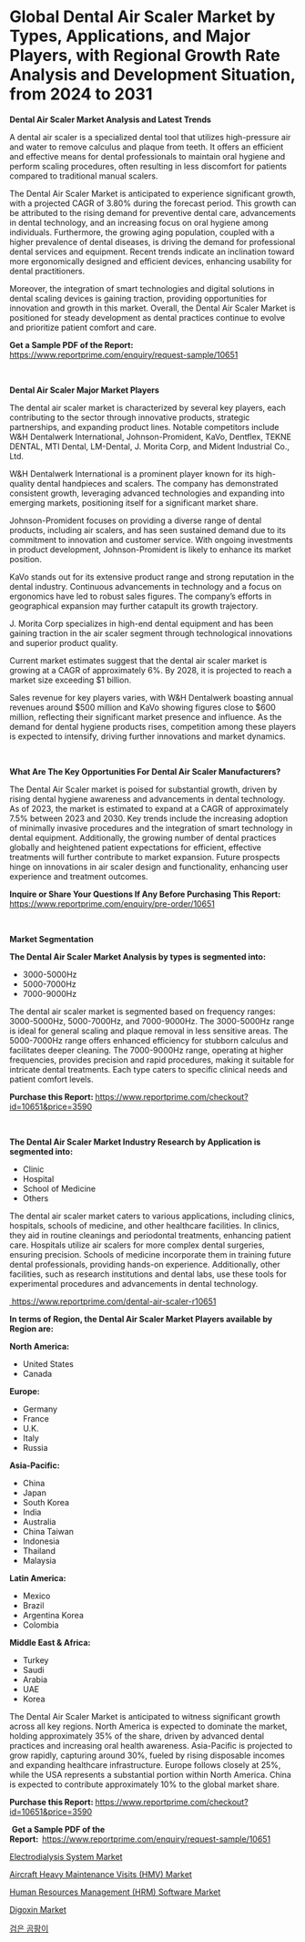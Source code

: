 <p><h1>Global Dental Air Scaler Market by Types, Applications, and Major Players, with Regional Growth Rate Analysis and Development Situation, from 2024 to 2031</h1></p><p><strong>Dental Air Scaler Market Analysis and Latest Trends</strong></p>
<p><p>A dental air scaler is a specialized dental tool that utilizes high-pressure air and water to remove calculus and plaque from teeth. It offers an efficient and effective means for dental professionals to maintain oral hygiene and perform scaling procedures, often resulting in less discomfort for patients compared to traditional manual scalers. </p><p>The Dental Air Scaler Market is anticipated to experience significant growth, with a projected CAGR of 3.80% during the forecast period. This growth can be attributed to the rising demand for preventive dental care, advancements in dental technology, and an increasing focus on oral hygiene among individuals. Furthermore, the growing aging population, coupled with a higher prevalence of dental diseases, is driving the demand for professional dental services and equipment. Recent trends indicate an inclination toward more ergonomically designed and efficient devices, enhancing usability for dental practitioners. </p><p>Moreover, the integration of smart technologies and digital solutions in dental scaling devices is gaining traction, providing opportunities for innovation and growth in this market. Overall, the Dental Air Scaler Market is positioned for steady development as dental practices continue to evolve and prioritize patient comfort and care.</p></p>
<p><strong>Get a Sample PDF of the Report:&nbsp;</strong> <a href="https://www.reportprime.com/enquiry/request-sample/10651?utm_campaign=1840&utm_medium=2&utm_source=Github&utm_content=ia&utm_term=29112024&utm_id=dental-air-scaler">https://www.reportprime.com/enquiry/request-sample/10651</a></p>
<p>&nbsp;</p>
<p><strong>Dental Air Scaler Major Market Players</strong></p>
<p><p>The dental air scaler market is characterized by several key players, each contributing to the sector through innovative products, strategic partnerships, and expanding product lines. Notable competitors include W&H Dentalwerk International, Johnson-Promident, KaVo, Dentflex, TEKNE DENTAL, MTI Dental, LM-Dental, J. Morita Corp, and Mident Industrial Co., Ltd.</p><p>W&H Dentalwerk International is a prominent player known for its high-quality dental handpieces and scalers. The company has demonstrated consistent growth, leveraging advanced technologies and expanding into emerging markets, positioning itself for a significant market share.</p><p>Johnson-Promident focuses on providing a diverse range of dental products, including air scalers, and has seen sustained demand due to its commitment to innovation and customer service. With ongoing investments in product development, Johnson-Promident is likely to enhance its market position.</p><p>KaVo stands out for its extensive product range and strong reputation in the dental industry. Continuous advancements in technology and a focus on ergonomics have led to robust sales figures. The company’s efforts in geographical expansion may further catapult its growth trajectory.</p><p>J. Morita Corp specializes in high-end dental equipment and has been gaining traction in the air scaler segment through technological innovations and superior product quality. </p><p>Current market estimates suggest that the dental air scaler market is growing at a CAGR of approximately 6%. By 2028, it is projected to reach a market size exceeding $1 billion. </p><p>Sales revenue for key players varies, with W&H Dentalwerk boasting annual revenues around $500 million and KaVo showing figures close to $600 million, reflecting their significant market presence and influence. As the demand for dental hygiene products rises, competition among these players is expected to intensify, driving further innovations and market dynamics.</p></p>
<p>&nbsp;</p>
<p><strong>What Are The Key Opportunities For Dental Air Scaler Manufacturers?</strong></p>
<p><p>The Dental Air Scaler market is poised for substantial growth, driven by rising dental hygiene awareness and advancements in dental technology. As of 2023, the market is estimated to expand at a CAGR of approximately 7.5% between 2023 and 2030. Key trends include the increasing adoption of minimally invasive procedures and the integration of smart technology in dental equipment. Additionally, the growing number of dental practices globally and heightened patient expectations for efficient, effective treatments will further contribute to market expansion. Future prospects hinge on innovations in air scaler design and functionality, enhancing user experience and treatment outcomes.</p></p>
<p><strong>Inquire or Share Your Questions If Any Before Purchasing This Report:</strong> <a href="https://www.reportprime.com/enquiry/pre-order/10651?utm_campaign=1840&utm_medium=2&utm_source=Github&utm_content=ia&utm_term=29112024&utm_id=dental-air-scaler">https://www.reportprime.com/enquiry/pre-order/10651</a></p>
<p>&nbsp;</p>
<p><strong>Market Segmentation</strong></p>
<p><strong>The Dental Air Scaler Market Analysis by types is segmented into:</strong></p>
<p><ul><li>3000-5000Hz</li><li>5000-7000Hz</li><li>7000-9000Hz</li></ul></p>
<p><p>The dental air scaler market is segmented based on frequency ranges: 3000-5000Hz, 5000-7000Hz, and 7000-9000Hz. The 3000-5000Hz range is ideal for general scaling and plaque removal in less sensitive areas. The 5000-7000Hz range offers enhanced efficiency for stubborn calculus and facilitates deeper cleaning. The 7000-9000Hz range, operating at higher frequencies, provides precision and rapid procedures, making it suitable for intricate dental treatments. Each type caters to specific clinical needs and patient comfort levels.</p></p>
<p><strong>Purchase this Report:&nbsp;</strong><a href="https://www.reportprime.com/checkout?id=10651&price=3590&utm_campaign=1840&utm_medium=2&utm_source=Github&utm_content=ia&utm_term=29112024&utm_id=dental-air-scaler">https://www.reportprime.com/checkout?id=10651&price=3590</a></p>
<p>&nbsp;</p>
<p><strong>The Dental Air Scaler Market Industry Research by Application is segmented into:</strong></p>
<p><ul><li>Clinic</li><li>Hospital</li><li>School of Medicine</li><li>Others</li></ul></p>
<p><p>The dental air scaler market caters to various applications, including clinics, hospitals, schools of medicine, and other healthcare facilities. In clinics, they aid in routine cleanings and periodontal treatments, enhancing patient care. Hospitals utilize air scalers for more complex dental surgeries, ensuring precision. Schools of medicine incorporate them in training future dental professionals, providing hands-on experience. Additionally, other facilities, such as research institutions and dental labs, use these tools for experimental procedures and advancements in dental technology.</p></p>
<p><a href="https://www.reportprime.com/dental-air-scaler-r10651?utm_campaign=1840&utm_medium=2&utm_source=Github&utm_content=ia&utm_term=29112024&utm_id=dental-air-scaler">&nbsp;https://www.reportprime.com/dental-air-scaler-r10651</a></p>
<p><strong>In terms of Region, the Dental Air Scaler Market Players available by Region are:</strong></p>
<p>
    <p> <strong> North America: </strong>
        <ul>
            <li>United States</li>
            <li>Canada</li>
        </ul>
        </p> 
    <p> <strong> Europe: </strong>
        <ul>
            <li>Germany</li>
            <li>France</li>
            <li>U.K.</li>
            <li>Italy</li>
            <li>Russia</li>
        </ul>
        </p> 
    <p> <strong> Asia-Pacific: </strong>
        <ul>
            <li>China</li>
            <li>Japan</li>
            <li>South Korea</li>
            <li>India</li>
            <li>Australia</li>
            <li>China Taiwan</li>
            <li>Indonesia</li>
            <li>Thailand</li>
            <li>Malaysia</li>
        </ul>
        </p> 
    <p> <strong> Latin America: </strong>
        <ul>
            <li>Mexico</li>
            <li>Brazil</li>
            <li>Argentina Korea</li>
            <li>Colombia</li>
        </ul>
        </p> 
    <p> <strong> Middle East & Africa: </strong>
        <ul>
            <li>Turkey</li>
            <li>Saudi</li>
            <li>Arabia</li>
            <li>UAE</li>
            <li>Korea</li>
        </ul>
    </p>
    </p>
<p><p>The Dental Air Scaler Market is anticipated to witness significant growth across all key regions. North America is expected to dominate the market, holding approximately 35% of the share, driven by advanced dental practices and increasing oral health awareness. Asia-Pacific is projected to grow rapidly, capturing around 30%, fueled by rising disposable incomes and expanding healthcare infrastructure. Europe follows closely at 25%, while the USA represents a substantial portion within North America. China is expected to contribute approximately 10% to the global market share.</p></p>
<p><strong>Purchase this Report: </strong><a href="https://www.reportprime.com/checkout?id=10651&price=3590&utm_campaign=1840&utm_medium=2&utm_source=Github&utm_content=ia&utm_term=29112024&utm_id=dental-air-scaler">https://www.reportprime.com/checkout?id=10651&price=3590</a></p>
<p>&nbsp;<strong>Get a Sample PDF of the Report:&nbsp;&nbsp;</strong><a href="https://www.reportprime.com/enquiry/request-sample/10651?utm_campaign=1840&utm_medium=2&utm_source=Github&utm_content=ia&utm_term=29112024&utm_id=dental-air-scaler">https://www.reportprime.com/enquiry/request-sample/10651</a></p>
<p><strong></strong></p>
<p><p><a href="https://www.linkedin.com/pulse/according-latest-electrodialysis-system-market-forecast-yvqse?utm_campaign=1840&utm_medium=2&utm_source=Github&utm_content=ia&utm_term=29112024&utm_id=dental-air-scaler">Electrodialysis System Market</a></p><p><a href="https://issuu.com/reportprime-2/docs/aircraft-heavy-maintenance-visits-h_4463e54103eec6?utm_campaign=1840&utm_medium=2&utm_source=Github&utm_content=ia&utm_term=29112024&utm_id=dental-air-scaler">Aircraft Heavy Maintenance Visits (HMV) Market</a></p><p><a href="https://issuu.com/reportprime-2/docs/human-resources-management-hrm-soft_dc665392bbc4c3?utm_campaign=1840&utm_medium=2&utm_source=Github&utm_content=ia&utm_term=29112024&utm_id=dental-air-scaler">Human Resources Management (HRM) Software Market</a></p><p><a href="https://www.linkedin.com/pulse/report-global-digoxin-size-valuation-current-cagr-7-from-ckfnf?utm_campaign=1840&utm_medium=2&utm_source=Github&utm_content=ia&utm_term=29112024&utm_id=dental-air-scaler">Digoxin Market</a></p><p><a href="https://github.com/laholand/Market-Research-Report-List-6/blob/main/805926226448.md?utm_campaign=1840&utm_medium=2&utm_source=Github&utm_content=ia&utm_term=29112024&utm_id=dental-air-scaler">검은 곰팡이</a></p></p>